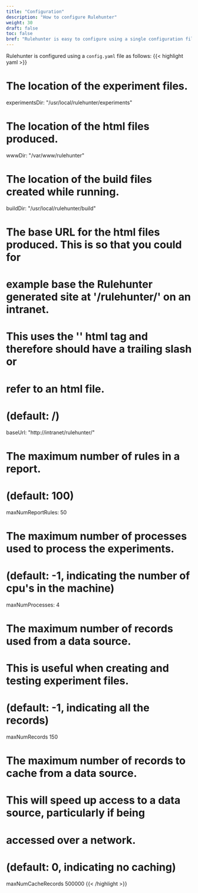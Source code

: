 ```yaml
---
title: "Configuration"
description: "How to configure Rulehunter"
weight: 30
draft: false
toc: false
bref: "Rulehunter is easy to configure using a single configuration file"
---
```


Rulehunter is configured using a `config.yaml` file as follows:
{{< highlight yaml >}}
# The location of the experiment files.
experimentsDir: "/usr/local/rulehunter/experiments"

# The location of the html files produced.
wwwDir: "/var/www/rulehunter"

# The location of the build files created while running.
buildDir: "/usr/local/rulehunter/build"

# The base URL for the html files produced.  This is so that you could for
# example base the Rulehunter generated site at '/rulehunter/' on an intranet.
# This uses the '<base>' html tag and therefore should have a trailing slash or
# refer to an html file.
# (default: /)
baseUrl: "http://intranet/rulehunter/"

# The maximum number of rules in a report.
# (default: 100)
maxNumReportRules: 50

# The maximum number of processes used to process the experiments.
# (default: -1, indicating the number of cpu's in the machine)
maxNumProcesses: 4

# The maximum number of records used from a data source.
# This is useful when creating and testing experiment files.
# (default: -1, indicating all the records)
maxNumRecords 150

# The maximum number of records to cache from a data source.
# This will speed up access to a data source, particularly if being
# accessed over a network.
# (default: 0, indicating no caching)
maxNumCacheRecords 500000
{{< /highlight >}}
